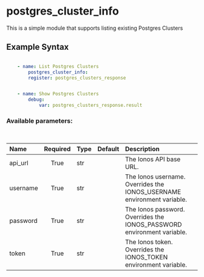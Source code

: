 # postgres_cluster_info

This is a simple module that supports listing existing Postgres Clusters

## Example Syntax


```yaml

    - name: List Postgres Clusters
        postgres_cluster_info:
        register: postgres_clusters_response


    - name: Show Postgres Clusters
        debug:
            var: postgres_clusters_response.result

```
### Available parameters:
&nbsp;

| Name | Required | Type | Default | Description |
| :--- | :---: | :--- | :--- | :--- |
| api_url | True | str |  | The Ionos API base URL. |
| username | True | str |  | The Ionos username. Overrides the IONOS_USERNAME environment variable. |
| password | True | str |  | The Ionos password. Overrides the IONOS_PASSWORD environment variable. |
| token | True | str |  | The Ionos token. Overrides the IONOS_TOKEN environment variable. |
